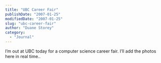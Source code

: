 ```yaml
---
title: "UBC Career Fair"
publishDate: "2007-01-25"
modifiedDate: "2007-01-25"
slug: "ubc-career-fair"
author: "Duane Storey"
category:
  - "Journal"
---
```


I’m out at UBC today for a computer science career fair. I’ll add the photos here in real time..